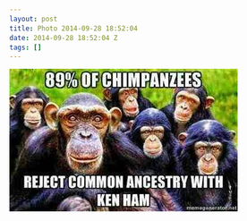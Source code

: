 ```yaml
---
layout: post
title: Photo 2014-09-28 18:52:04
date: 2014-09-28 18:52:04 Z
tags: []
---
```

![](/media/2014/09/98655990784.jpg)
